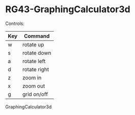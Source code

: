 # RG43-GraphingCalculator3d

Controls:

| Key           | Command       |
| ------------- | ------------- |
| w             | rotate up     |
| s             | rotate down   |
| a             | rotate left   |
| d             | rotate right  |
| z             | zoom in       |
| x             | zoom out      |
| g             | grid on/off   |

GraphingCalculator3d
